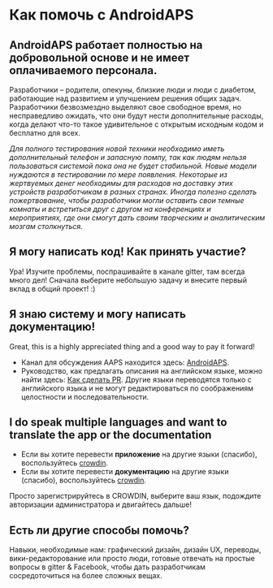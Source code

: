 # Как помочь с AndroidAPS

## AndroidAPS работает полностью на добровольной основе и не имеет оплачиваемого персонала.

Разработчики – родители, опекуны, близкие люди и люди с диабетом, работающие над развитием и улучшением решения общих задач. Разработчики безвозмездно выделяют свое свободное время, но несправедливо ожидать, что они будут нести дополнительные расходы, когда делают что-то такое удивительное с открытым исходным кодом и бесплатно для всех.

*Для полного тестирования новой техники необходимо иметь дополнительный телефон и запасную помпу, так как людям нельзя пользоваться системой пока она не будет стабильной. Новые модели нуждаются в тестировании по мере появления. Некоторые из жертвуемых денег необходимы для расходов на доставку этих устройств разработчикам в разных странах. Иногда полезно сделать пожертвование, чтобы разработчики могли оставить свои темные комнаты и встретиться друг с другом на конференциях и мероприятиях, где они смогут дать своим творческим и аналитическим мозгам столкнуться.*

## Я могу написать код! Как принять участие?

Ура! Изучите проблемы, поспрашивайте в канале gitter, там всегда много дел! Сначала выберите небольшую задачу и внесите первый вклад в общий проект! :)

## Я знаю систему и могу написать документацию!

Great, this is a highly appreciated thing and a good way to pay it forward!

* Канал для обсуждения AAPS находится здесь: [AndroidAPS](https://discord.gg/4fQUWHZ4Mw). 
* Руководство, как предлагать описания на английском языке, можно найти здесь: [Как сделать PR](../make-a-PR.md). Другие языки переводятся только с английского языка и не могут редактироваться по соображениям целостности и последовательности.

## I do speak multiple languages and want to translate the app or the documentation

* Если вы хотите перевести **приложение** на другие языки (спасибо), воспользуйтесь [crowdin](https://crowdin.com/project/androidaps).
* Если вы хотите перевести **документацию** на другие языки (спасибо), воспользуйтесь [crowdin](https://crowdin.com/project/androidapsdocs). 

Просто зарегистрируйтесь в CROWDIN, выберите ваш язык, подождите авторизации администратора и двигайтесь дальше!

## Есть ли другие способы помочь?

Навыки, необходимые нам: графический дизайн, дизайн UX, переводы, вики-редакторование или просто люди, готовые отвечать на простые вопросы в gitter & Facebook, чтобы дать разработчикам сосредоточиться на более сложных вещах.